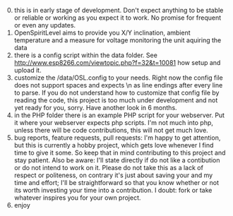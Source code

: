 0. this is in early stage of development. Don't expect anything to be stable or reliable or working as you expect it to work. No promise for frequent or even any updates.
1. OpenSpiritLevel aims to provide you X/Y inclination, ambient temperature and a measure for voltage monitoring the unit aquiring the data
2. there is a config script within the data folder. See http://www.esp8266.com/viewtopic.php?f=32&t=10081 how setup and upload it.
3. customize the /data/OSL.config  to your needs. Right now the config file does not support spaces and expects \n as line endings after every line to parse. If you do not understand how to customize that config file by reading the code, this project is too much under development and not yet ready for you, sorry. Have another look in 6 months.
4. in the PHP folder there is an example PHP script for your webserver. Put it where your webserver expects php scripts. I'm not much into php, unless there will be code contributions, this will not get much love.
5. bug reports, feature requests, pull requests: I'm happy to get attention, but this is currently a hobby project, which gets love whenever I find time to give it some. So keep that in mind contributing to this project and stay patient. Also be aware: I'll state directly if do not like a contibution or do not intend to work on it. Please do not take this as a lack of respect or politeness, on contrary it's just about saving your and my time and effort; I'll be straightforward so that you know whether or not its worth investing your time into a contribution. I doubt: fork or take whatever inspires you  for your own project.
6. enjoy

